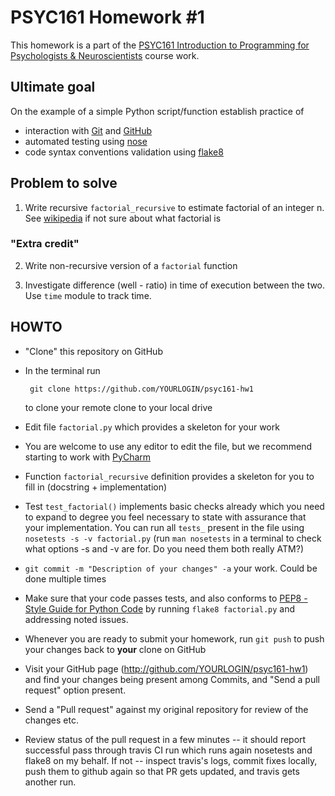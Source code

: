 # PSYC161 Homework #1

This homework is a part of the
[PSYC161 Introduction to Programming for Psychologists & Neuroscientists](https://github.com/dartmouth-pbs/psyc161)
course work.

## Ultimate goal

On the example of a simple Python script/function establish
practice of

- interaction with [Git](http://git-scm.com) and [GitHub](http://github.com)
- automated testing using [nose](https://nose.readthedocs.org)
- code syntax conventions validation using [flake8](http://bitbucket.org/tarek/flake8)

## Problem to solve

1. Write recursive `factorial_recursive` to estimate factorial of an
   integer n.
   See [wikipedia](http://en.wikipedia.org/wiki/Factorial) if not sure
   about what factorial is

### "Extra credit"

2. Write non-recursive version of a `factorial` function

3. Investigate difference (well - ratio) in time of execution between
   the two.  Use `time` module to track time.

## HOWTO

- "Clone" this repository on GitHub

- In the terminal run

       git clone https://github.com/YOURLOGIN/psyc161-hw1

  to clone your remote clone to your local drive

- Edit file `factorial.py` which provides a skeleton for your work

- You are welcome to use any editor to edit the file, but we recommend
  starting to work with [PyCharm](https://www.jetbrains.com/pycharm)

- Function `factorial_recursive` definition provides a skeleton for
  you to fill in (docstring + implementation)

- Test `test_factorial()` implements basic checks already which you
  need to expand to degree you feel necessary to state with assurance
  that your implementation.  You can run all `tests_` present in the
  file using `nosetests -s -v factorial.py` (run `man nosetests` in a
  terminal to check what options -s and -v are for.  Do you need them
  both really ATM?)

- `git commit -m "Description of your changes" -a` your work.  Could
be done multiple times

- Make sure that your code passes tests, and also conforms to
  [PEP8 - Style Guide for Python Code](https://www.python.org/dev/peps/pep-0008/)
  by running `flake8 factorial.py` and addressing noted issues.

- Whenever you are ready to submit your homework, run `git push` to
  push your changes back to **your** clone on GitHub

- Visit your GitHub page (http://github.com/YOURLOGIN/psyc161-hw1) and
  find your changes being present among Commits, and "Send a pull
  request" option present.

- Send a "Pull request" against my original repository for review of
  the changes etc.

- Review status of the pull request in a few minutes -- it should
  report successful pass through travis CI run which runs again
  nosetests and flake8 on my behalf.  If not -- inspect travis's logs,
  commit fixes locally, push them to github again so that PR gets
  updated, and travis gets another run.

